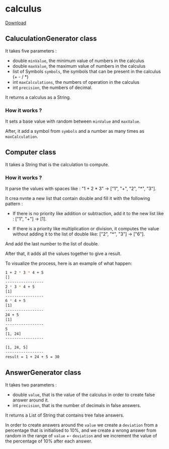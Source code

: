 # calculus

[Download](https://drive.google.com/file/d/1-kqgS6AktMADm1iL6aKXf0klItZH_0KQ/view?usp=sharing)

## CaluculationGenerator class

It takes five parameters :

- double `minValue`, the minimum value of numbers in the calculus
- double `maxValue`, the maximum value of numbers in the calculus
- list of Symbols `symbols`, the symbols that can be present in the calculus (+ - / \*)
- int `maxCalculations`, the numbers of operation in the calculus
- int `precision`, the numbers of decimal.

It returns a calculus as a String.

### How it works ?

It sets a base value with random between `minValue` and `maxValue`.

After, it add a symbol from `symbols` and a number as many times as `maxCalculation`.

## Computer class

It takes a String that is the calculation to compute.

### How it works ?

It parse the values with spaces like : "1 + 2 \* 3" -> ["1", "+", "2", "\*", "3"].

It crea nvnte a new list that contain double and fill it with the following pattern :

- If there is no priority like addition or subtraction, add it to the new list like : ["1", "+"] -> [1].

- If there is a priority like multiplication or division, it computes the value without adding it to the list of double like: ["2", "*", "3"] -> ["6"].

And add the last number to the list of double.

After that, it adds all the values ​​together to give a result.

To visualize the process, here is an example of what happen:

```bash
1 + 2 * 3 * 4 + 5
[]
-----------------
2 * 3 * 4 + 5
[1]
-----------------
6 * 4 + 5
[1]
-----------------
24 + 5
[1]
-----------------
5
[1, 24]
-----------------

[1, 24, 5]
-----------------
result = 1 + 24 + 5 = 30
```

## AnswerGenerator class

It takes two parameters :

- double `value`, that is the value of the calculus in order to create false answer around it.
- int `precision`, that is the number of decimals in false answers.

It returns a List of String that contains tree false answers.

In order to create answers around the `value` we create a `deviation` from a percentage that is initialised to 10%, and we create a wrong answer from random in the range of `value` +- `deviation` and we increment the value of the percentage of 10% after each answer.
